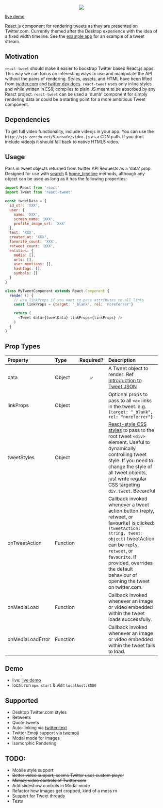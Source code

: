 <p align="center">
  <img src="https://raw.githubusercontent.com/artnotfound/react-tweet/master/tweet.png" />
</p>

[live demo](https://react-tweet.herokuapp.com/)

React.js component for rendering tweets as they are presented on Twitter.com. Currently themed after the Desktop
experience with the idea of a fixed width timeline. See the [example app](https://github.com/mannynotfound/react-tweet/blob/master/example/app.js) for
an example of a tweet stream.

## Motivation

`react-tweet` should make it easier to boostrap Twitter based React.js apps. This way we can focus
on interesting ways to use and manipulate the API without the pains of rendering. Styles, assets, and HTML have
been lifted from [twitter.com](https://twitter.com) and [twitter dev docs](https://dev.twitter.com/overview/documentation).
`react-tweet` uses only inline styles and while written in ES6, compiles to plain JS meant to be absorbed by any React project.
`react-tweet` can be used a 'dumb' component for simply rendering data or could be a starting point for a more ambitious Tweet component.

## Dependencies

To get full video functionality, include videojs in your app. You can use the `http://vjs.zencdn.net/5-unsafe/video.js` as a CDN path.
If you dont include videojs it should fall back to native HTML5 video.

## Usage

Pass in tweet objects returned from twitter API Requests as a 'data' prop. Designed for use with
[search](https://dev.twitter.com/rest/reference/get/search/tweets) & [home_timeline](https://dev.twitter.com/rest/reference/get/statuses/home_timeline) methods,
although any object can be used as long as it has the following properties:


```js
import React from 'react'
import Tweet from 'react-tweet'

const tweetData = {
  id_str: 'XXX',
  user: {
    name: 'XXX',
    screen_name: 'XXX',
    profile_image_url: 'XXX'
  },
  text: 'XXX',
  created_at: 'XXX',
  favorite_count: 'XXX',
  retweet_count: 'XXX',
  entities: {
    media: [],
    urls: [],
    user_mentions: [],
    hashtags: [],
    symbols: []
  } 
}

class MyTweetComponent extends React.Component {
  render () {
    // use linkProps if you want to pass attributes to all links
    const linkProps = {target: '_blank', rel: 'noreferrer'}

    return (
      <Tweet data={tweetData} linkProps={linkProps} />
    )
  }
}
```

## Prop Types
| Property | Type | Required? | Description |
|:---|:---|:---:|:---|
| data | Object | ✓ | A Tweet object to render. Ref [Introduction to Tweet JSON](https://developer.twitter.com/en/docs/tweets/data-dictionary/overview/intro-to-tweet-json) |
| linkProps | Object |  | Optional props to pass to all `<a>` links in the tweet. e.g. `{target: "_blank", rel: "noreferrer"}` |
| tweetStyles | Object |  | [React-style CSS styles](https://reactjs.org/docs/dom-elements.html#style) to pass to the root tweet `<div>` element. Useful to dynamically controlling tweet style. If you need to change the style of all tweet objects, just write regular CSS targeting `div.tweet`. Becareful  |
| onTweetAction | Function |  | Callback invoked whenever a tweet action button (reply, retweet, or favourite) is clicked: `(tweetAction: string, tweet: object)` tweetAction can be `reply`, `retweet`, or `favourite`. If provided, overrides the default behaviour of opening the tweet on twitter.com.
| onMediaLoad | Function |   | Callback invoked whenever an image or video embedded within the tweet loads successfully.
| onMediaLoadError | Function |   | Callback invoked whenever an image or video embedded within the tweet fails to load.

## Demo
  * live: [live demo](https://react-tweet.herokuapp.com/)
  * local: run `npm start` & visit `localhost:8080`

## Supported
  * Desktop Twitter.com styles
  * Retweets
  * Quote tweets
  * Auto-linking via [twitter-text](https://www.npmjs.com/package/twitter-text)
  * Twitter Emoji support via [twemoji](https://github.com/twitter/twemoji)
  * Modal mode for images
  * Isomorphic Rendering

## TODO:
  * Mobile style support
  * ~~Better video support, seems Twitter uses custom player~~
  * ~~Mimick video controls of Twitter.com~~
  * Add slideshow controls in Modal mode
  * Refactor how images get cropped, kind of a mess rn
  * Support for Tweet threads
  * Tests


